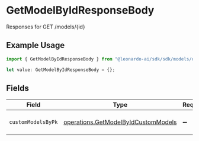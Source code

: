 # GetModelByIdResponseBody

Responses for GET /models/{id}

## Example Usage

```typescript
import { GetModelByIdResponseBody } from "@leonardo-ai/sdk/sdk/models/operations";

let value: GetModelByIdResponseBody = {};
```

## Fields

| Field                                                                                             | Type                                                                                              | Required                                                                                          | Description                                                                                       |
| ------------------------------------------------------------------------------------------------- | ------------------------------------------------------------------------------------------------- | ------------------------------------------------------------------------------------------------- | ------------------------------------------------------------------------------------------------- |
| `customModelsByPk`                                                                                | [operations.GetModelByIdCustomModels](../../../sdk/models/operations/getmodelbyidcustommodels.md) | :heavy_minus_sign:                                                                                | columns and relationships of "custom_models"                                                      |